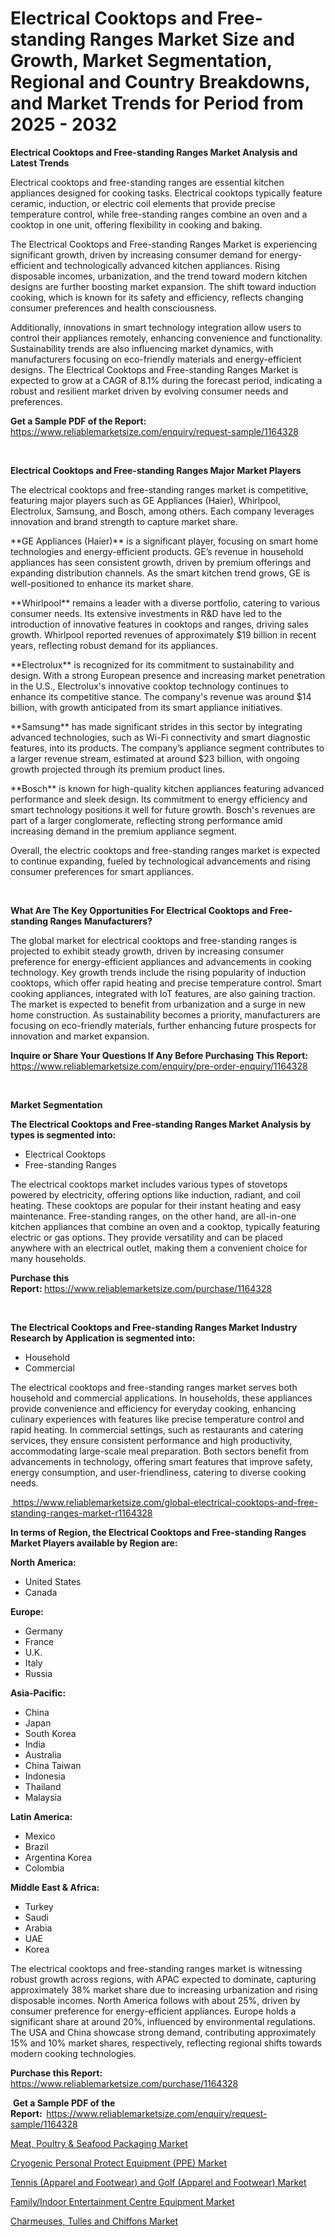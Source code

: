 <p><h1>Electrical Cooktops and Free-standing Ranges Market Size and Growth, Market Segmentation, Regional and Country Breakdowns, and Market Trends for Period from 2025 -  2032</h1></p><p><strong>Electrical Cooktops and Free-standing Ranges Market Analysis and Latest Trends</strong></p>
<p><p>Electrical cooktops and free-standing ranges are essential kitchen appliances designed for cooking tasks. Electrical cooktops typically feature ceramic, induction, or electric coil elements that provide precise temperature control, while free-standing ranges combine an oven and a cooktop in one unit, offering flexibility in cooking and baking.</p><p>The Electrical Cooktops and Free-standing Ranges Market is experiencing significant growth, driven by increasing consumer demand for energy-efficient and technologically advanced kitchen appliances. Rising disposable incomes, urbanization, and the trend toward modern kitchen designs are further boosting market expansion. The shift toward induction cooking, which is known for its safety and efficiency, reflects changing consumer preferences and health consciousness.</p><p>Additionally, innovations in smart technology integration allow users to control their appliances remotely, enhancing convenience and functionality. Sustainability trends are also influencing market dynamics, with manufacturers focusing on eco-friendly materials and energy-efficient designs. The Electrical Cooktops and Free-standing Ranges Market is expected to grow at a CAGR of 8.1% during the forecast period, indicating a robust and resilient market driven by evolving consumer needs and preferences.</p></p>
<p><strong>Get a Sample PDF of the Report:&nbsp;</strong> <a href="https://www.reliablemarketsize.com/enquiry/request-sample/1164328?utm_campaign=973&utm_medium=2&utm_source=Github&utm_content=ia&utm_term=05042025&utm_id=electrical-cooktops-and-free-standing-ranges">https://www.reliablemarketsize.com/enquiry/request-sample/1164328</a></p>
<p>&nbsp;</p>
<p><strong>Electrical Cooktops and Free-standing Ranges Major Market Players</strong></p>
<p><p>The electrical cooktops and free-standing ranges market is competitive, featuring major players such as GE Appliances (Haier), Whirlpool, Electrolux, Samsung, and Bosch, among others. Each company leverages innovation and brand strength to capture market share.</p><p>**GE Appliances (Haier)** is a significant player, focusing on smart home technologies and energy-efficient products. GE’s revenue in household appliances has seen consistent growth, driven by premium offerings and expanding distribution channels. As the smart kitchen trend grows, GE is well-positioned to enhance its market share.</p><p>**Whirlpool** remains a leader with a diverse portfolio, catering to various consumer needs. Its extensive investments in R&D have led to the introduction of innovative features in cooktops and ranges, driving sales growth. Whirlpool reported revenues of approximately $19 billion in recent years, reflecting robust demand for its appliances.</p><p>**Electrolux** is recognized for its commitment to sustainability and design. With a strong European presence and increasing market penetration in the U.S., Electrolux's innovative cooktop technology continues to enhance its competitive stance. The company's revenue was around $14 billion, with growth anticipated from its smart appliance initiatives.</p><p>**Samsung** has made significant strides in this sector by integrating advanced technologies, such as Wi-Fi connectivity and smart diagnostic features, into its products. The company’s appliance segment contributes to a larger revenue stream, estimated at around $23 billion, with ongoing growth projected through its premium product lines.</p><p>**Bosch** is known for high-quality kitchen appliances featuring advanced performance and sleek design. Its commitment to energy efficiency and smart technology positions it well for future growth. Bosch's revenues are part of a larger conglomerate, reflecting strong performance amid increasing demand in the premium appliance segment.</p><p>Overall, the electric cooktops and free-standing ranges market is expected to continue expanding, fueled by technological advancements and rising consumer preferences for smart appliances.</p></p>
<p>&nbsp;</p>
<p><strong>What Are The Key Opportunities For Electrical Cooktops and Free-standing Ranges Manufacturers?</strong></p>
<p><p>The global market for electrical cooktops and free-standing ranges is projected to exhibit steady growth, driven by increasing consumer preference for energy-efficient appliances and advancements in cooking technology. Key growth trends include the rising popularity of induction cooktops, which offer rapid heating and precise temperature control. Smart cooking appliances, integrated with IoT features, are also gaining traction. The market is expected to benefit from urbanization and a surge in new home construction. As sustainability becomes a priority, manufacturers are focusing on eco-friendly materials, further enhancing future prospects for innovation and market expansion.</p></p>
<p><strong>Inquire or Share Your Questions If Any Before Purchasing This Report:</strong> <a href="https://www.reliablemarketsize.com/enquiry/pre-order-enquiry/1164328?utm_campaign=973&utm_medium=2&utm_source=Github&utm_content=ia&utm_term=05042025&utm_id=electrical-cooktops-and-free-standing-ranges">https://www.reliablemarketsize.com/enquiry/pre-order-enquiry/1164328</a></p>
<p>&nbsp;</p>
<p><strong>Market Segmentation</strong></p>
<p><strong>The Electrical Cooktops and Free-standing Ranges Market Analysis by types is segmented into:</strong></p>
<p><ul><li>Electrical Cooktops</li><li>Free-standing Ranges</li></ul></p>
<p><p>The electrical cooktops market includes various types of stovetops powered by electricity, offering options like induction, radiant, and coil heating. These cooktops are popular for their instant heating and easy maintenance. Free-standing ranges, on the other hand, are all-in-one kitchen appliances that combine an oven and a cooktop, typically featuring electric or gas options. They provide versatility and can be placed anywhere with an electrical outlet, making them a convenient choice for many households.</p></p>
<p><strong>Purchase this Report:&nbsp;</strong><a href="https://www.reliablemarketsize.com/purchase/1164328?utm_campaign=973&utm_medium=2&utm_source=Github&utm_content=ia&utm_term=05042025&utm_id=electrical-cooktops-and-free-standing-ranges">https://www.reliablemarketsize.com/purchase/1164328</a></p>
<p>&nbsp;</p>
<p><strong>The Electrical Cooktops and Free-standing Ranges Market Industry Research by Application is segmented into:</strong></p>
<p><ul><li>Household</li><li>Commercial</li></ul></p>
<p><p>The electrical cooktops and free-standing ranges market serves both household and commercial applications. In households, these appliances provide convenience and efficiency for everyday cooking, enhancing culinary experiences with features like precise temperature control and rapid heating. In commercial settings, such as restaurants and catering services, they ensure consistent performance and high productivity, accommodating large-scale meal preparation. Both sectors benefit from advancements in technology, offering smart features that improve safety, energy consumption, and user-friendliness, catering to diverse cooking needs.</p></p>
<p><a href="https://www.reliablemarketsize.com/global-electrical-cooktops-and-free-standing-ranges-market-r1164328?utm_campaign=973&utm_medium=2&utm_source=Github&utm_content=ia&utm_term=05042025&utm_id=electrical-cooktops-and-free-standing-ranges">&nbsp;https://www.reliablemarketsize.com/global-electrical-cooktops-and-free-standing-ranges-market-r1164328</a></p>
<p><strong>In terms of Region, the Electrical Cooktops and Free-standing Ranges Market Players available by Region are:</strong></p>
<p>
    <p> <strong> North America: </strong>
        <ul>
            <li>United States</li>
            <li>Canada</li>
        </ul>
        </p> 
    <p> <strong> Europe: </strong>
        <ul>
            <li>Germany</li>
            <li>France</li>
            <li>U.K.</li>
            <li>Italy</li>
            <li>Russia</li>
        </ul>
        </p> 
    <p> <strong> Asia-Pacific: </strong>
        <ul>
            <li>China</li>
            <li>Japan</li>
            <li>South Korea</li>
            <li>India</li>
            <li>Australia</li>
            <li>China Taiwan</li>
            <li>Indonesia</li>
            <li>Thailand</li>
            <li>Malaysia</li>
        </ul>
        </p> 
    <p> <strong> Latin America: </strong>
        <ul>
            <li>Mexico</li>
            <li>Brazil</li>
            <li>Argentina Korea</li>
            <li>Colombia</li>
        </ul>
        </p> 
    <p> <strong> Middle East & Africa: </strong>
        <ul>
            <li>Turkey</li>
            <li>Saudi</li>
            <li>Arabia</li>
            <li>UAE</li>
            <li>Korea</li>
        </ul>
    </p>
    </p>
<p><p>The electrical cooktops and free-standing ranges market is witnessing robust growth across regions, with APAC expected to dominate, capturing approximately 38% market share due to increasing urbanization and rising disposable incomes. North America follows with about 25%, driven by consumer preference for energy-efficient appliances. Europe holds a significant share at around 20%, influenced by environmental regulations. The USA and China showcase strong demand, contributing approximately 15% and 10% market shares, respectively, reflecting regional shifts towards modern cooking technologies.</p></p>
<p><strong>Purchase this Report: </strong><a href="https://www.reliablemarketsize.com/purchase/1164328?utm_campaign=973&utm_medium=2&utm_source=Github&utm_content=ia&utm_term=05042025&utm_id=electrical-cooktops-and-free-standing-ranges">https://www.reliablemarketsize.com/purchase/1164328</a></p>
<p>&nbsp;<strong>Get a Sample PDF of the Report:&nbsp;&nbsp;</strong><a href="https://www.reliablemarketsize.com/enquiry/request-sample/1164328?utm_campaign=973&utm_medium=2&utm_source=Github&utm_content=ia&utm_term=05042025&utm_id=electrical-cooktops-and-free-standing-ranges">https://www.reliablemarketsize.com/enquiry/request-sample/1164328</a></p>
<p><strong></strong></p>
<p><p><a href="https://github.com/viohlbrenksf/Market-Research-Report-List-1/blob/main/meat-poultry-seafood-packaging-market.md?utm_campaign=973&utm_medium=2&utm_source=Github&utm_content=ia&utm_term=05042025&utm_id=electrical-cooktops-and-free-standing-ranges">Meat, Poultry & Seafood Packaging Market</a></p><p><a href="https://github.com/vasosblenksk/Market-Research-Report-List-1/blob/main/cryogenic-personal-protect-equipment-ppe-market.md?utm_campaign=973&utm_medium=2&utm_source=Github&utm_content=ia&utm_term=05042025&utm_id=electrical-cooktops-and-free-standing-ranges">Cryogenic Personal Protect Equipment (PPE) Market</a></p><p><a href="https://github.com/ifsahvadenah/Market-Research-Report-List-1/blob/main/tennis-apparel-and-footwear-and-golf-apparel-and-footwear-market.md?utm_campaign=973&utm_medium=2&utm_source=Github&utm_content=ia&utm_term=05042025&utm_id=electrical-cooktops-and-free-standing-ranges">Tennis (Apparel and Footwear) and Golf (Apparel and Footwear) Market</a></p><p><a href="https://github.com/castoriffic/Market-Research-Report-List-6/blob/main/familyindoor-entertainment-centre-equipment-market.md?utm_campaign=973&utm_medium=2&utm_source=Github&utm_content=ia&utm_term=05042025&utm_id=electrical-cooktops-and-free-standing-ranges">Family/Indoor Entertainment Centre Equipment Market</a></p><p><a href="https://github.com/merzafairy04/Market-Research-Report-List-1/blob/main/charmeuses-tulles-and-chiffons-market.md?utm_campaign=973&utm_medium=2&utm_source=Github&utm_content=ia&utm_term=05042025&utm_id=electrical-cooktops-and-free-standing-ranges">Charmeuses, Tulles and Chiffons Market</a></p></p>